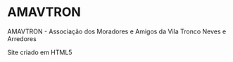 # AMAVTRON
AMAVTRON - Associação dos Moradores e Amigos da Vila Tronco Neves e Arredores

Site criado em HTML5
